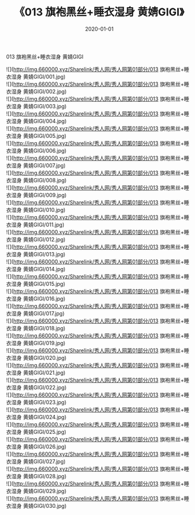 ﻿---
layout: post
title:  《013 旗袍黑丝+睡衣湿身 黄婧GIGI》
date:   2020-01-01
img: http://img.660000.xyz/Sharelink/秀人网/秀人网第01部分/013 旗袍黑丝+睡衣湿身 黄婧GIGI/000.jpg
categories: [美女, 清纯, 唯美]
---

013 旗袍黑丝+睡衣湿身 黄婧GIGI

  ![](http://img.660000.xyz/Sharelink/秀人网/秀人网第01部分/013 旗袍黑丝+睡衣湿身 黄婧GIGI/001.jpg) <br> ![](http://img.660000.xyz/Sharelink/秀人网/秀人网第01部分/013 旗袍黑丝+睡衣湿身 黄婧GIGI/002.jpg) <br> ![](http://img.660000.xyz/Sharelink/秀人网/秀人网第01部分/013 旗袍黑丝+睡衣湿身 黄婧GIGI/003.jpg) <br> ![](http://img.660000.xyz/Sharelink/秀人网/秀人网第01部分/013 旗袍黑丝+睡衣湿身 黄婧GIGI/004.jpg) <br> ![](http://img.660000.xyz/Sharelink/秀人网/秀人网第01部分/013 旗袍黑丝+睡衣湿身 黄婧GIGI/005.jpg) <br> ![](http://img.660000.xyz/Sharelink/秀人网/秀人网第01部分/013 旗袍黑丝+睡衣湿身 黄婧GIGI/006.jpg) <br> ![](http://img.660000.xyz/Sharelink/秀人网/秀人网第01部分/013 旗袍黑丝+睡衣湿身 黄婧GIGI/007.jpg) <br> ![](http://img.660000.xyz/Sharelink/秀人网/秀人网第01部分/013 旗袍黑丝+睡衣湿身 黄婧GIGI/008.jpg) <br> ![](http://img.660000.xyz/Sharelink/秀人网/秀人网第01部分/013 旗袍黑丝+睡衣湿身 黄婧GIGI/009.jpg) <br> ![](http://img.660000.xyz/Sharelink/秀人网/秀人网第01部分/013 旗袍黑丝+睡衣湿身 黄婧GIGI/010.jpg) <br> ![](http://img.660000.xyz/Sharelink/秀人网/秀人网第01部分/013 旗袍黑丝+睡衣湿身 黄婧GIGI/011.jpg) <br> ![](http://img.660000.xyz/Sharelink/秀人网/秀人网第01部分/013 旗袍黑丝+睡衣湿身 黄婧GIGI/012.jpg) <br> ![](http://img.660000.xyz/Sharelink/秀人网/秀人网第01部分/013 旗袍黑丝+睡衣湿身 黄婧GIGI/013.jpg) <br> ![](http://img.660000.xyz/Sharelink/秀人网/秀人网第01部分/013 旗袍黑丝+睡衣湿身 黄婧GIGI/014.jpg) <br> ![](http://img.660000.xyz/Sharelink/秀人网/秀人网第01部分/013 旗袍黑丝+睡衣湿身 黄婧GIGI/015.jpg) <br> ![](http://img.660000.xyz/Sharelink/秀人网/秀人网第01部分/013 旗袍黑丝+睡衣湿身 黄婧GIGI/016.jpg) <br> ![](http://img.660000.xyz/Sharelink/秀人网/秀人网第01部分/013 旗袍黑丝+睡衣湿身 黄婧GIGI/017.jpg) <br> ![](http://img.660000.xyz/Sharelink/秀人网/秀人网第01部分/013 旗袍黑丝+睡衣湿身 黄婧GIGI/018.jpg) <br> ![](http://img.660000.xyz/Sharelink/秀人网/秀人网第01部分/013 旗袍黑丝+睡衣湿身 黄婧GIGI/019.jpg) <br> ![](http://img.660000.xyz/Sharelink/秀人网/秀人网第01部分/013 旗袍黑丝+睡衣湿身 黄婧GIGI/020.jpg) <br> ![](http://img.660000.xyz/Sharelink/秀人网/秀人网第01部分/013 旗袍黑丝+睡衣湿身 黄婧GIGI/021.jpg) <br> ![](http://img.660000.xyz/Sharelink/秀人网/秀人网第01部分/013 旗袍黑丝+睡衣湿身 黄婧GIGI/022.jpg) <br> ![](http://img.660000.xyz/Sharelink/秀人网/秀人网第01部分/013 旗袍黑丝+睡衣湿身 黄婧GIGI/023.jpg) <br> ![](http://img.660000.xyz/Sharelink/秀人网/秀人网第01部分/013 旗袍黑丝+睡衣湿身 黄婧GIGI/024.jpg) <br> ![](http://img.660000.xyz/Sharelink/秀人网/秀人网第01部分/013 旗袍黑丝+睡衣湿身 黄婧GIGI/025.jpg) <br> ![](http://img.660000.xyz/Sharelink/秀人网/秀人网第01部分/013 旗袍黑丝+睡衣湿身 黄婧GIGI/026.jpg) <br> ![](http://img.660000.xyz/Sharelink/秀人网/秀人网第01部分/013 旗袍黑丝+睡衣湿身 黄婧GIGI/027.jpg) <br> ![](http://img.660000.xyz/Sharelink/秀人网/秀人网第01部分/013 旗袍黑丝+睡衣湿身 黄婧GIGI/028.jpg) <br> ![](http://img.660000.xyz/Sharelink/秀人网/秀人网第01部分/013 旗袍黑丝+睡衣湿身 黄婧GIGI/029.jpg) <br> ![](http://img.660000.xyz/Sharelink/秀人网/秀人网第01部分/013 旗袍黑丝+睡衣湿身 黄婧GIGI/030.jpg) <br>